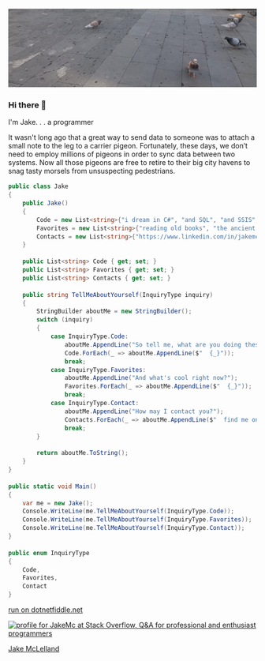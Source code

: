 [![Header](https://github.com/jakemclelland/jakemclelland/blob/main/assets/latest_story.png "Header")](https://jakemclelland.github.io/cv/)

### Hi there 👋

I'm Jake. . . a programmer

<p>It wasn't long ago that a great way to send data to someone was to attach a small note to the leg to a carrier pigeon. Fortunately, these days, we don’t need to employ millions of pigeons in order to sync data between two systems. Now all those pigeons are free to retire to their big city havens to snag tasty morsels from unsuspecting pedestrians.</p>

```c#
public class Jake
{
	public Jake()
	{
		Code = new List<string>{"i dream in C#", "and SQL", "and SSIS", "my nightmares usually involve JavaScript", "but Swift and React Native seems pretty cool"};
		Favorites = new List<string>{"reading old books", "the ancient art of bonsai", "aquascape aquariums"};
		Contacts = new List<string>{"https://www.linkedin.com/in/jakemclelland/"};
	}

	public List<string> Code { get; set; }
	public List<string> Favorites { get; set; }
	public List<string> Contacts { get; set; }

	public string TellMeAboutYourself(InquiryType inquiry)
	{
		StringBuilder aboutMe = new StringBuilder();
		switch (inquiry)
		{
			case InquiryType.Code:
				aboutMe.AppendLine("So tell me, what are you doing these days?");
				Code.ForEach(_ => aboutMe.AppendLine($"  {_}"));
				break;
			case InquiryType.Favorites:
				aboutMe.AppendLine("And what's cool right now?");
				Favorites.ForEach(_ => aboutMe.AppendLine($"  {_}"));
				break;
			case InquiryType.Contact:
				aboutMe.AppendLine("How may I contact you?");
				Contacts.ForEach(_ => aboutMe.AppendLine($"  find me on {_}"));
				break;
		}
		
		return aboutMe.ToString();
	}
}

public static void Main()
{
	var me = new Jake();
	Console.WriteLine(me.TellMeAboutYourself(InquiryType.Code));
	Console.WriteLine(me.TellMeAboutYourself(InquiryType.Favorites));
	Console.WriteLine(me.TellMeAboutYourself(InquiryType.Contact));
}

public enum InquiryType
{
	Code,
	Favorites,
	Contact
}
```
<a href="https://dotnetfiddle.net/HGqeVp">run on dotnetfiddle.net</a>

<a href="https://stackoverflow.com/users/2859272/jakemc"><img src="https://stackoverflow.com/users/flair/2859272.png?theme=dark" width="208" height="58" alt="profile for JakeMc at Stack Overflow, Q&amp;A for professional and enthusiast programmers" title="profile for JakeMc at Stack Overflow, Q&amp;A for professional and enthusiast programmers"></a>

<div class="badge-base LI-profile-badge" data-locale="en_US" data-size="large" data-theme="dark" data-type="VERTICAL" data-vanity="jakemclelland" data-version="v1"><a class="badge-base__link LI-simple-link" href="https://www.linkedin.com/in/jakemclelland?trk=profile-badge">Jake McLelland</a></div>
              
<!--
**jakemclelland/jakemclelland** is a ✨ _special_ ✨ repository because its `README.md` (this file) appears on your GitHub profile.

Here are some ideas to get you started:

- 🔭 I’m currently working on ...
- 🌱 I’m currently learning ...
- 👯 I’m looking to collaborate on ...
- 🤔 I’m looking for help with ...
- 💬 Ask me about ...
- 📫 How to reach me: ...
- 😄 Pronouns: ...
- ⚡ Fun fact: ...
-->
